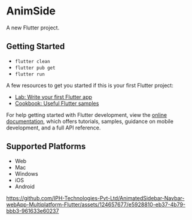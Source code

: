 # AnimSide

A new Flutter project.

## Getting Started

- `flutter clean`
- `flutter pub get`
- `flutter run`

A few resources to get you started if this is your first Flutter project:

- [Lab: Write your first Flutter app](https://docs.flutter.dev/get-started/codelab)
- [Cookbook: Useful Flutter samples](https://docs.flutter.dev/cookbook)

For help getting started with Flutter development, view the
[online documentation](https://docs.flutter.dev/), which offers tutorials,
samples, guidance on mobile development, and a full API reference.

## Supported Platforms
- Web
- Mac
- Windows
- iOS
- Android




https://github.com/IPH-Technologies-Pvt-Ltd/AnimatedSidebar-Navbar-webApp-Multiplatform-Flutter/assets/124657677/e5928810-eb37-4b79-bbb3-961633e60237

